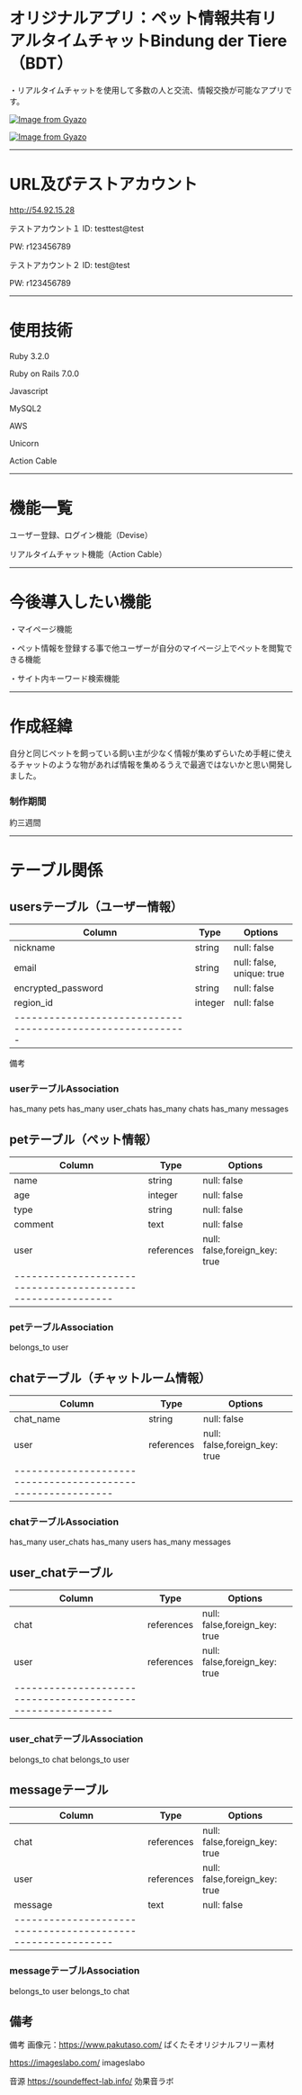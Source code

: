 # オリジナルアプリ：ペット情報共有リアルタイムチャットBindung der Tiere（BDT）

・リアルタイムチャットを使用して多数の人と交流、情報交換が可能なアプリです。

[![Image from Gyazo](https://i.gyazo.com/162c07cad3d12dc3743459af7eca1cf4.jpg)](https://gyazo.com/162c07cad3d12dc3743459af7eca1cf4)

[![Image from Gyazo](https://i.gyazo.com/153f42bc66a0ba0d9df32d6538fe1fb5.jpg)](https://gyazo.com/153f42bc66a0ba0d9df32d6538fe1fb5)

--------------------------------------------------------------------------
# URL及びテストアカウント

  http://54.92.15.28

テストアカウント１
ID: testtest@test

PW: r123456789

テストアカウント２
ID: test@test

PW: r123456789

--------------------------------------------------------------------------
# 使用技術

Ruby  3.2.0

Ruby on Rails 7.0.0

Javascript

MySQL2

AWS

Unicorn

Action Cable

--------------------------------------------------------------------------
# 機能一覧

ユーザー登録、ログイン機能（Devise）

リアルタイムチャット機能（Action Cable）

--------------------------------------------------------------------------
# 今後導入したい機能

・マイページ機能

・ペット情報を登録する事で他ユーザーが自分のマイページ上でペットを閲覧できる機能

・サイト内キーワード検索機能

--------------------------------------------------------------------------
# 作成経緯

自分と同じペットを飼っている飼い主が少なく情報が集めずらいため手軽に使えるチャットのような物があれば情報を集めるうえで最適ではないかと思い開発しました。

### 制作期間

約三週間

--------------------------------------------------------------------------



# テーブル関係

## usersテーブル（ユーザー情報）

|Column            |Type      |Options                      |
|------------------|----------|-----------------------------|
|nickname          |string    |null: false                  |
|email             |string    |null: false, unique: true    |
|encrypted_password|string    |null: false                  |
|region_id         |integer   |null: false                  |
|-----------------------------------------------------------|
備考

### userテーブルAssociation
has_many pets
has_many user_chats
has_many chats
has_many messages


## petテーブル（ペット情報）

|Column            |Type      |Options                      |
|------------------|----------|-----------------------------|
|name              |string    |null: false                  |
|age               |integer   |null: false                  |
|type              |string    |null: false                  |
|comment           |text      |null: false                  |
|user              |references|null: false,foreign_key: true|
|-----------------------------------------------------------|


### petテーブルAssociation
belongs_to user

## chatテーブル（チャットルーム情報）
|Column            |Type      |Options                      |
|------------------|----------|-----------------------------|
|chat_name         |string    |null: false                  |
|user              |references|null: false,foreign_key: true|
|-----------------------------------------------------------|

### chatテーブルAssociation
has_many user_chats
has_many users
has_many messages

## user_chatテーブル
|Column            |Type      |Options                      |
|------------------|----------|-----------------------------|
|chat              |references|null: false,foreign_key: true|
|user              |references|null: false,foreign_key: true|
|-----------------------------------------------------------|

### user_chatテーブルAssociation
belongs_to chat
belongs_to user

## messageテーブル
|Column            |Type      |Options                      |
|------------------|----------|-----------------------------|
|chat              |references|null: false,foreign_key: true|
|user              |references|null: false,foreign_key: true|
|message           |text      |null: false                  |
|-----------------------------------------------------------|

### messageテーブルAssociation
belongs_to user
belongs_to chat





















## 備考
備考
画像元：https://www.pakutaso.com/
ぱくたそオリジナルフリー素材

https://imageslabo.com/
imageslabo

音源
https://soundeffect-lab.info/
効果音ラボ
